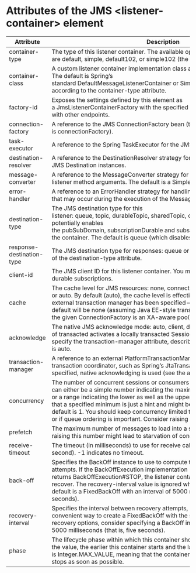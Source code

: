 # Attributes of the JMS &#60;listener&#45;container&#62; element

Attribute|Description
--|--
container&#45;type|The type of this listener container. The available options are default, simple, default102, or simple102 (the default option is default).
container&#45;class|A custom listener container implementation class as a fully qualified class name. The default is Spring’s standard DefaultMessageListenerContainer or SimpleMessageListenerContainer, according to the container&#45;type attribute.
factory&#45;id|Exposes the settings defined by this element as a JmsListenerContainerFactory with the specified id so that they can be reused with other endpoints.
connection&#45;factory|A reference to the JMS ConnectionFactory bean (the default bean name is connectionFactory).
task&#45;executor|A reference to the Spring TaskExecutor for the JMS listener invokers.
destination&#45;resolver|A reference to the DestinationResolver strategy for resolving JMS Destination instances.
message&#45;converter|A reference to the MessageConverter strategy for converting JMS Messages to listener method arguments. The default is a SimpleMessageConverter.
error&#45;handler|A reference to an ErrorHandler strategy for handling any uncaught exceptions that may occur during the execution of the MessageListener.
destination&#45;type|The JMS destination type for this listener&#58; queue, topic, durableTopic, sharedTopic, or sharedDurableTopic. This potentially enables the pubSubDomain, subscriptionDurable and subscriptionShared properties of the container. The default is queue (which disables those three properties).
response&#45;destination&#45;type|The JMS destination type for responses&#58; queue or topic. The default is the value of the destination&#45;type attribute.
client&#45;id|The JMS client ID for this listener container. You must specify it when you use durable subscriptions.
cache|The cache level for JMS resources&#58; none, connection, session, consumer, or auto. By default (auto), the cache level is effectively consumer, unless an external transaction manager has been specified — in which case, the effective default will be none (assuming Java EE&#45;style transaction management, where the given ConnectionFactory is an XA&#45;aware pool).
acknowledge|The native JMS acknowledge mode&#58; auto, client, dups&#45;ok, or transacted. A value of transacted activates a locally transacted Session. As an alternative, you can specify the transaction&#45;manager attribute, described later in table. The default is auto.
transaction&#45;manager|A reference to an external PlatformTransactionManager (typically an XA&#45;based transaction coordinator, such as Spring’s JtaTransactionManager). If not specified, native acknowledging is used (see the acknowledge attribute).
concurrency|The number of concurrent sessions or consumers to start for each listener. It can either be a simple number indicating the maximum number (for example, 5) or a range indicating the lower as well as the upper limit (for example, 3&#45;5). Note that a specified minimum is just a hint and might be ignored at runtime. The default is 1. You should keep concurrency limited to 1 in case of a topic listener or if queue ordering is important. Consider raising it for general queues.
prefetch|The maximum number of messages to load into a single session. Note that raising this number might lead to starvation of concurrent consumers.
receive&#45;timeout|The timeout (in milliseconds) to use for receive calls. The default is 1000 (one second). &#45;1 indicates no timeout.
back&#45;off|Specifies the BackOff instance to use to compute the interval between recovery attempts. If the BackOffExecution implementation returns BackOffExecution#STOP, the listener container does not further try to recover. The recovery&#45;interval value is ignored when this property is set. The default is a FixedBackOff with an interval of 5000 milliseconds (that is, five seconds).
recovery&#45;interval|Specifies the interval between recovery attempts, in milliseconds. It offers a convenient way to create a FixedBackOff with the specified interval. For more recovery options, consider specifying a BackOff instance instead. The default is 5000 milliseconds (that is, five seconds).
phase|The lifecycle phase within which this container should start and stop. The lower the value, the earlier this container starts and the later it stops. The default is Integer.MAX_VALUE, meaning that the container starts as late as possible and stops as soon as possible.
